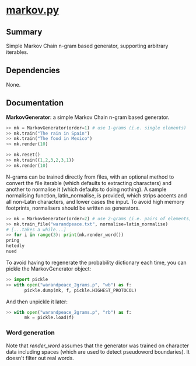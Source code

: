 # [markov.py](markov.py)

## Summary 
Simple Markov Chain n-gram based generator, supporting arbitrary iterables. 

## Dependencies
None. 

## Documentation

**MarkovGenerator**: a simple Markov Chain n-gram based generator. 

```python
>> mk = MarkovGenerator(order=1) # use 1-grams (i.e. single elements)
>> mk.train("The rain in Spain")
>> mk.train("The food in Mexico")
>> mk.render(10)

>> mk.reset()
>> mk.train((1,2,3,2,3,1))
>> mk.render(10)

```

N-grams can be trained directly from files, with an optional method to convert the file iterable (which defaults to extracting characters) and another to normalise it (which defaults to doing nothing). A sample normalising function, latin_normalise, is provided, which strips accents and all non-Latin characters, and lower cases the input. To avoid high memory footprints, normalisers should be written as generators. 

```python
>> mk = MarkovGenerator(order=2) # use 2-grams (i.e. pairs of elements)
>> mk.train_file("warandpeace.txt", normalise=latin_normalise)
# [...takes a while...]
>> for i in range(3): print(mk.render_word())
pring
hetedly
nued
```

To avoid having to regenerate the probability dictionary each time, you can pickle the MarkovGenerator object:

```python
>> import pickle
>> with open("warandpeace_2grams.p", "wb") as f:
       pickle.dump(mk, f, pickle.HIGHEST_PROTOCOL)
```

And then unpickle it later:

```python
>> with open("warandpeace_2grams.p", "rb") as f:
       mk = pickle.load(f)
```

### Word generation

Note that *render_word* assumes that the generator was trained on character data including spaces (which are used to detect pseudoword boundaries). It doesn't filter out real words. 
